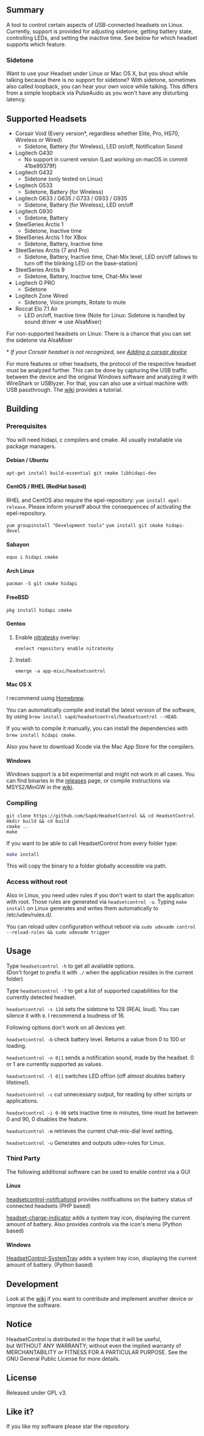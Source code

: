 ## Summary

A tool to control certain aspects of USB-connected headsets on Linux. Currently, support is provided for adjusting sidetone, getting battery state, controlling LEDs, and setting the inactive time. See below for which headset supports which feature.

### Sidetone

Want to use your Headset under Linux or Mac OS X, but you shout while talking because there is no support for sidetone? With sidetone, sometimes also called loopback, you can hear your own voice while
talking. This differs from a simple loopback via PulseAudio as you won't have any disturbing latency.

## Supported Headsets

- Corsair Void (Every version*, regardless whether Elite, Pro, HS70, Wireless or Wired)
  - Sidetone, Battery (for Wireless), LED on/off, Notification Sound
- Logitech G430
  - No support in current version (Last working on macOS in commit 41be99379f)
- Logitech G432
  - Sidetone (only tested on Linux)
- Logitech G533
  - Sidetone, Battery (for Wireless)
- Logitech G633 / G635 / G733 / G933 / G935
  - Sidetone, Battery (for Wireless), LED on/off
- Logitech G930
  - Sidetone, Battery
- SteelSeries Arctis 1
  - Sidetone, Inactive time
- SteelSeries Arctis 1 for XBox
  - Sidetone, Battery, Inactive time
- SteelSeries Arctis (7 and Pro)
  - Sidetone, Battery, Inactive time, Chat-Mix level, LED on/off (allows to turn off the blinking LED on the base-station)
- SteelSeries Arctis 9
  - Sidetone, Battery, Inactive time, Chat-Mix level
- Logitech G PRO
  - Sidetone
- Logitech Zone Wired
  - Sidetone, Voice prompts, Rotate to mute
- Roccat Elo 7.1 Air
  - LED on/off, Inactive time (Note for Linux: Sidetone is handled by sound driver => use AlsaMixer)

For non-supported headsets on Linux: There is a chance that you can set the sidetone via AlsaMixer

&ast; *If your Corsair headset is not recognized, see [Adding a corsair device](https://github.com/Sapd/HeadsetControl/wiki/Adding-a-Corsair-device)*

For more features or other headsets, the protocol of the respective headset must be analyzed further. This can be done by capturing the USB traffic between the device and the original Windows software and analyzing it with WireShark or USBlyzer. For that, you can also use a virtual machine with USB passthrough. The [wiki](https://github.com/Sapd/HeadsetControl/wiki/Development) provides a tutorial.

## Building

### Prerequisites

You will need hidapi, c compilers and cmake. All usually installable via package managers.

#### Debian / Ubuntu

`apt-get install build-essential git cmake libhidapi-dev`

#### CentOS / RHEL (RedHat based)

RHEL and CentOS also require the epel-repository: `yum install epel-release`. Please inform yourself about the consequences of activating the epel-repository.

`yum groupinstall "Development tools"`
`yum install git cmake hidapi-devel`

#### Sabayon

`equo i hidapi cmake`

#### Arch Linux

`pacman -S git cmake hidapi`

#### FreeBSD

`pkg install hidapi cmake`

#### Gentoo

1. Enable [nitratesky](https://github.com/VTimofeenko/nitratesky) overlay:

    `eselect repository enable nitratesky`
2. Install:

    `emerge -a app-misc/headsetcontrol`

#### Mac OS X

I recommend using [Homebrew](https://brew.sh).

You can automatically compile and install the latest version of the software, by using
`brew install sapd/headsetcontrol/headsetcontrol --HEAD`.

If you wish to compile it manually, you can install the dependencies with  `brew install hidapi cmake`.

Also you have to download Xcode via the Mac App Store for the compilers.

#### Windows

Windows support is a bit experimental and might not work in all cases. You can find binaries in the [releases](https://github.com/Sapd/HeadsetControl/releases) page, or compile instructions via MSYS2/MinGW in the [wiki](https://github.com/Sapd/HeadsetControl/wiki/Development#windows).

### Compiling

```
git clone https://github.com/Sapd/HeadsetControl && cd HeadsetControl
mkdir build && cd build
cmake ..
make
```

If you want to be able to call HeadsetControl from every folder type:

```bash
make install
```

This will copy the binary to a folder globally accessible via path.

### Access without root

Also in Linux, you need udev rules if you don't want to start the application with root. Those rules are generated via `headsetcontrol -u`. Typing `make install` on Linux generates and writes them automatically to /etc/udev/rules.d/.

You can reload udev configuration without reboot via `sudo udevadm control --reload-rules && sudo udevadm trigger`

## Usage

Type `headsetcontrol -h` to get all available options.\
(Don't forget to prefix it with `./` when the application resides in the current folder)

Type `headsetcontrol -?` to get a list of supported capabilities for the currently detected headset.

`headsetcontrol -s 128` sets the sidetone to 128 (REAL loud). You can silence it with `0`. I recommend a loudness of 16.

Following options don't work on all devices yet:

`headsetcontrol -b` check battery level. Returns a value from 0 to 100 or loading.

`headsetcontrol -n 0|1` sends a notification sound, made by the headset. 0 or 1 are currently supported as values.

`headsetcontrol -l 0|1` switches LED off/on (off almost doubles battery lifetime!).

`headsetcontrol -c` cut unnecessary output, for reading by other scripts or applications.

`headsetcontrol -i 0-90` sets inactive time in minutes, time must be between 0 and 90, 0 disables the feature.

`headsetcontrol -m` retrieves the current chat-mix-dial level setting.

`headsetcontrol -u` Generates and outputs udev-rules for Linux.

### Third Party

The following additional software can be used to enable control via a GUI

#### Linux

[headsetcontrol-notifcationd](https://github.com/Manawyrm/headsetcontrol-notificationd) provides notifications on the battery status of connected headsets (PHP based)

[headset-charge-indicator](https://github.com/centic9/headset-charge-indicator/) adds a system tray icon, displaying the current amount of battery. Also provides controls via the icon's menu (Python based)

#### Windows

[HeadsetControl-SystemTray](https://github.com/zampierilucas/HeadsetControl-SystemTray) adds a system tray icon, displaying the current amount of battery. (Python based)

## Development

Look at the [wiki](https://github.com/Sapd/HeadsetControl/wiki/Development) if you want to contribute and implement another device or improve the software.

## Notice

HeadsetControl is distributed in the hope that it will be useful,\
but WITHOUT ANY WARRANTY; without even the implied warranty of\
MERCHANTABILITY or FITNESS FOR A PARTICULAR PURPOSE.  See the\
GNU General Public License for more details.

## License

Released under GPL v3.

## Like it?

If you like my software please star the repository.

